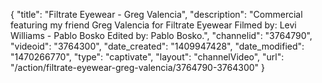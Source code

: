 {
    "title": "Filtrate Eyewear - Greg Valencia",
    "description": "Commercial featuring my friend Greg Valencia for Filtrate Eyewear Filmed by: Levi Williams - Pablo Bosko Edited by: Pablo Bosko.",
    "channelid": "3764790",
    "videoid": "3764300",
    "date_created": "1409947428",
    "date_modified": "1470266770",
    "type": "captivate",
    "layout": "channelVideo",
    "url": "\/action\/filtrate-eyewear-greg-valencia\/3764790-3764300"
}